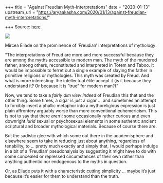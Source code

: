 +++
title = "Against Freudian Myth-Interpretations"
date = "2020-01-13"
upstream_url = "https://aryaakasha.com/2020/01/13/against-freudian-myth-interpretations/"

+++
Source: [here](https://aryaakasha.com/2020/01/13/against-freudian-myth-interpretations/).

![](https://aryaakasha.files.wordpress.com/2020/01/83022680_1567246540080871_6759382366092787712_n.jpg?w=190)

Mircea Eliade on the prominence of ‘Freudian’ interpretations of
mythology:

“The interpretations of Freud are more and more successful because they
are among the myths accessible to modern man. The myth of the murdered
father, among others, reconstituted and interpreted in Totem and Taboo.
It would be impossible to ferret out a single example of slaying the
father in primitive religions or mythologies. This myth was created by
Freud. And what is more interesting: the intellectual élite accept it
(is it because they understand it? Or because it is “true” for modern
man?)”

Now, we tend to take a *fairly dim view indeed* of Freudian this that
and the other thing. Some times, a cigar is just a cigar … and sometimes
an attempt to forcibly insert a phallic metaphor into a mythoreligious
expression is just plain affrontery arguably worse than more
conventional euhemericism. This is not to say that there *aren’t* some
occasionally rather curious and even downright *lurid* sexual or
psychosexual elements in some authentic ancient scriptural and broader
mythological materials. Because of course there are.

But the sadistic glee with which some out there in the academisphere and
elsewhere seem to take in reducing just about anything, regardless of
tenability, to … pretty much exactly and simply that, I would perhaps
indulge in a bit of a ‘Freudian’ pseudonalysis by suggesting it might
have to do with some concealed or repressed circumstances of their own
rather than anything authentic nor endogenous to the myths in question.

Or, as Eliade puts it with a characteristic cutting simplicity … maybe
it’s just because it’s easier for them to understand than the truth.
